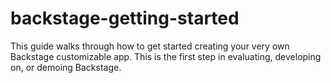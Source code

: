 # backstage-getting-started
This guide walks through how to get started creating your very own Backstage customizable app. This is the first step in evaluating, developing on, or demoing Backstage.
